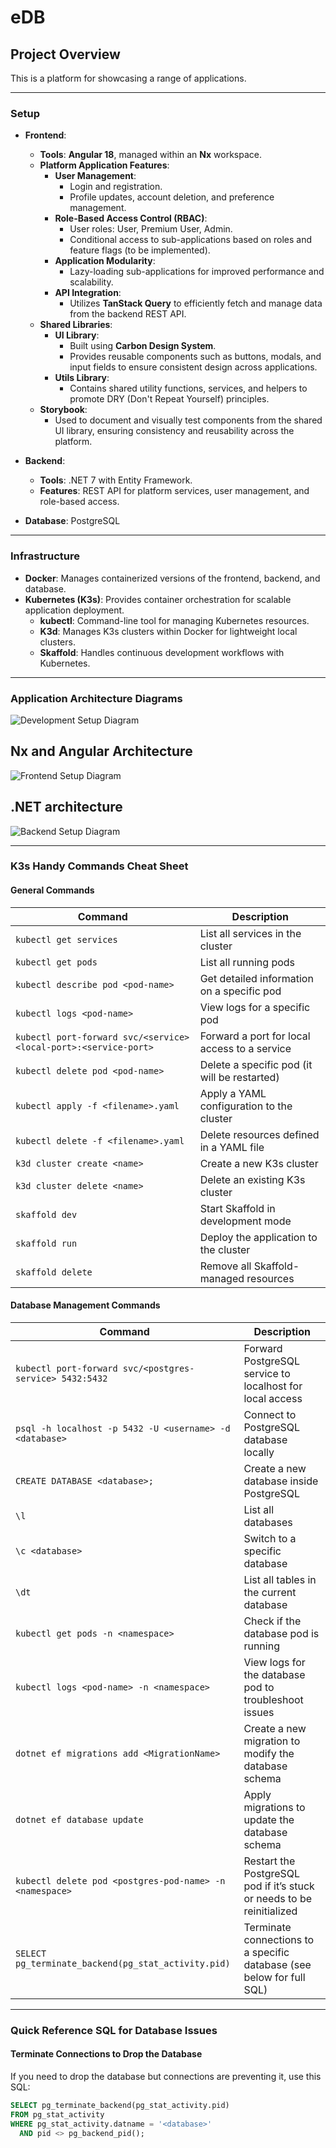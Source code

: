 # eDB

## Project Overview

This is a platform for showcasing a range of applications.

---

### Setup

-   **Frontend**:

    -   **Tools**: **Angular 18**, managed within an **Nx** workspace.
    -   **Platform Application Features**:
        -   **User Management**:
            -   Login and registration.
            -   Profile updates, account deletion, and preference management.
        -   **Role-Based Access Control (RBAC)**:
            -   User roles: User, Premium User, Admin.
            -   Conditional access to sub-applications based on roles and feature flags (to be implemented).
        -   **Application Modularity**:
            -   Lazy-loading sub-applications for improved performance and scalability.
        -   **API Integration**:
            -   Utilizes **TanStack Query** to efficiently fetch and manage data from the backend REST API.
    -   **Shared Libraries**:
        -   **UI Library**:
            -   Built using **Carbon Design System**.
            -   Provides reusable components such as buttons, modals, and input fields to ensure consistent design across applications.
        -   **Utils Library**:
            -   Contains shared utility functions, services, and helpers to promote DRY (Don't Repeat Yourself) principles.
    -   **Storybook**:
        -   Used to document and visually test components from the shared UI library, ensuring consistency and reusability across the platform.

-   **Backend**:

    -   **Tools**: .NET 7 with Entity Framework.
    -   **Features**: REST API for platform services, user management, and role-based access.

-   **Database**: PostgreSQL

---

### Infrastructure

-   **Docker**: Manages containerized versions of the frontend, backend, and database.
-   **Kubernetes (K3s)**: Provides container orchestration for scalable application deployment.
    -   **kubectl**: Command-line tool for managing Kubernetes resources.
    -   **K3d**: Manages K3s clusters within Docker for lightweight local clusters.
    -   **Skaffold**: Handles continuous development workflows with Kubernetes.

---

### Application Architecture Diagrams

![Development Setup Diagram](./diagrams/images/devopsv2.png)

## Nx and Angular Architecture

![Frontend Setup Diagram](./diagrams/images/frontend-architecturev1.png)

## .NET architecture

![Backend Setup Diagram](./diagrams/images/backend-setupv1.png)

---

### K3s Handy Commands Cheat Sheet

#### General Commands

| Command                                                          | Description                                  |
| ---------------------------------------------------------------- | -------------------------------------------- |
| `kubectl get services`                                           | List all services in the cluster             |
| `kubectl get pods`                                               | List all running pods                        |
| `kubectl describe pod <pod-name>`                                | Get detailed information on a specific pod   |
| `kubectl logs <pod-name>`                                        | View logs for a specific pod                 |
| `kubectl port-forward svc/<service> <local-port>:<service-port>` | Forward a port for local access to a service |
| `kubectl delete pod <pod-name>`                                  | Delete a specific pod (it will be restarted) |
| `kubectl apply -f <filename>.yaml`                               | Apply a YAML configuration to the cluster    |
| `kubectl delete -f <filename>.yaml`                              | Delete resources defined in a YAML file      |
| `k3d cluster create <name>`                                      | Create a new K3s cluster                     |
| `k3d cluster delete <name>`                                      | Delete an existing K3s cluster               |
| `skaffold dev`                                                   | Start Skaffold in development mode           |
| `skaffold run`                                                   | Deploy the application to the cluster        |
| `skaffold delete`                                                | Remove all Skaffold-managed resources        |

#### Database Management Commands

| Command                                                 | Description                                                           |
| ------------------------------------------------------- | --------------------------------------------------------------------- |
| `kubectl port-forward svc/<postgres-service> 5432:5432` | Forward PostgreSQL service to localhost for local access              |
| `psql -h localhost -p 5432 -U <username> -d <database>` | Connect to PostgreSQL database locally                                |
| `CREATE DATABASE <database>;`                           | Create a new database inside PostgreSQL                               |
| `\l`                                                    | List all databases                                                    |
| `\c <database>`                                         | Switch to a specific database                                         |
| `\dt`                                                   | List all tables in the current database                               |
| `kubectl get pods -n <namespace>`                       | Check if the database pod is running                                  |
| `kubectl logs <pod-name> -n <namespace>`                | View logs for the database pod to troubleshoot issues                 |
| `dotnet ef migrations add <MigrationName>`              | Create a new migration to modify the database schema                  |
| `dotnet ef database update`                             | Apply migrations to update the database schema                        |
| `kubectl delete pod <postgres-pod-name> -n <namespace>` | Restart the PostgreSQL pod if it’s stuck or needs to be reinitialized |
| `SELECT pg_terminate_backend(pg_stat_activity.pid)`     | Terminate connections to a specific database (see below for full SQL) |

---

### Quick Reference SQL for Database Issues

#### Terminate Connections to Drop the Database

If you need to drop the database but connections are preventing it, use this SQL:

```sql
SELECT pg_terminate_backend(pg_stat_activity.pid)
FROM pg_stat_activity
WHERE pg_stat_activity.datname = '<database>'
  AND pid <> pg_backend_pid();
```
